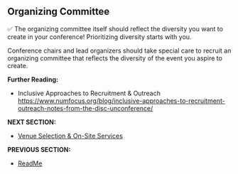 ## Organizing Committee
✅ The organizing committee itself should reflect the diversity you want to create in your conference! 
Prioritizing diversity starts with you.

Conference chairs and lead organizers should take special care to recruit an organizing committee that reflects the diversity of the event you aspire to create.

**Further Reading:**

- Inclusive Approaches to Recruitment & Outreach https://www.numfocus.org/blog/inclusive-approaches-to-recruitment-outreach-notes-from-the-disc-unconference/

**NEXT SECTION:**
- [Venue Selection & On-Site Services](https://github.com/numfocus/DISCOVER-Cookbook/blob/master/venue-selection.md)

**PREVIOUS SECTION:**
- [ReadMe](https://github.com/numfocus/DISCOVER-Cookbook/blob/master/README.md)
